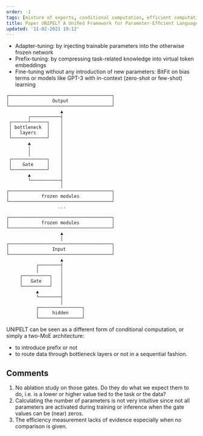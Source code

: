 ```yaml
---
order: -1
tags: [mixture of experts, conditional computation, efficient computation, fine-tuning, transformers]
title: Paper UNIPELT A Uniﬁed Framework for Parameter-Efﬁcient Language Model Tuning
updated: '11-02-2021 19:12'
---
```


- Adapter-tuning: by injecting trainable parameters into the otherwise frozen network
- Prefix-tuning: by compressing task-related knowledge into virtual token embeddings
- Fine-tuning without any introduction of new parameters: BitFit on bias terms or models like GPT-3 with in-context (zero-shot or few-shot) learning

```
┌──────────────────────────────────────┐
│                Output                │
└──────────────────────────────────────┘
                    ▲                   
        ┌───────────┤                   
 ┌──────┴──────┐    │                   
 │ bottleneck  │    │                   
 │   layers    │    │                   
 └─────────────┘    │                   
        ▲           │                   
        │           │                   
        │           │                   
 ┌─────────────┐    │                   
 │    Gate     │    │                   
 └─────────────┘    │                   
        ▲           │                   
        └───────────┤                   
                    │                   
┌──────────────────────────────────────┐
│            frozen modules            │
└──────────────────────────────────────┘
                   ...                  
                                        
┌──────────────────────────────────────┐
│            frozen modules            │
└──────────────────────────────────────┘
                    ▲                   
                    │                   
┌──────────────────────────────────────┐
│                Input                 │
└──────────────────────────────────────┘
                    ▲                   
           ┌────────┤                   
           │        │                   
     ┌──────────┐   │                   
     │   Gate   │   │                   
     └──────────┘   │                   
           ▲        │                   
           └────────┤                   
                    │                   
           ┌────────────────┐           
           │     hidden     │           
           └────────────────┘           
```

UNIPELT can be seen as a different form of conditional computation, or simply a two-MoE architecture:
- to introduce prefix or not
- to route data through bottleneck layers or not
in a sequential fashion.

## Comments

1. No ablation study on those gates. Do they do what we expect them to do, i.e. is a lower or higher value tied to the task or the data?
2. Calculating the number of parameters is not very intuitive since not all parameters are activated during training or inference when the gate values can be (near) zeros.
3. The efficiency measurement lacks of evidence especially when no comparison is given.